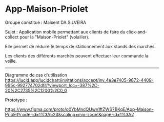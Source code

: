 # App-Maison-Priolet

Groupe constitué :
Maixent DA SILVEIRA

Sujet :
Application mobile permettant aux clients de faire du click-and-collect pour la "Maison-Priolet" (volailler).

Elle permet de réduire le temps de stationnement aux stands des marchés.

Les clients des différents marchés peuvent effectuer leur commande la veille. 

------------------------------------------------------------------

Diagramme de cas d'utilisation
https://lucid.app/lucidchart/invitations/accept/inv_4e3e7405-9872-4409-995c-992774702df4?viewport_loc=-387%2C-20%2C2735%2C1200%2C0_0

Prototype :

https://www.figma.com/proto/o0YbMndQUwn1ftZWS7BKqE/App-Maison-Priolet?node-id=1%3A523&scaling=min-zoom&page-id=1%3A2